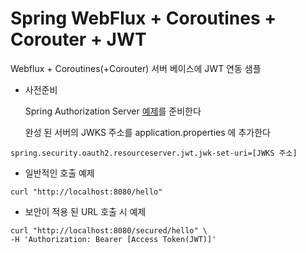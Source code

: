 # Spring WebFlux + Coroutines + Corouter + JWT

Webflux + Coroutines(+Corouter) 서버 베이스에 JWT 연동 샘플

- 사전준비

    Spring Authorization Server [예제](https://github.com/lutics/Spring-Authorization-Server-On-GCP-AppEngine)를 준비한다

    완성 된 서버의 JWKS 주소를 application.properties 에 추가한다

```
spring.security.oauth2.resourceserver.jwt.jwk-set-uri=[JWKS 주소]
```

- 일반적인 호출 예제

```
curl "http://localhost:8080/hello"
```

- 보안이 적용 된 URL 호출 시 예제

```
curl "http://localhost:8080/secured/hello" \
-H 'Authorization: Bearer [Access Token(JWT)]'
```
